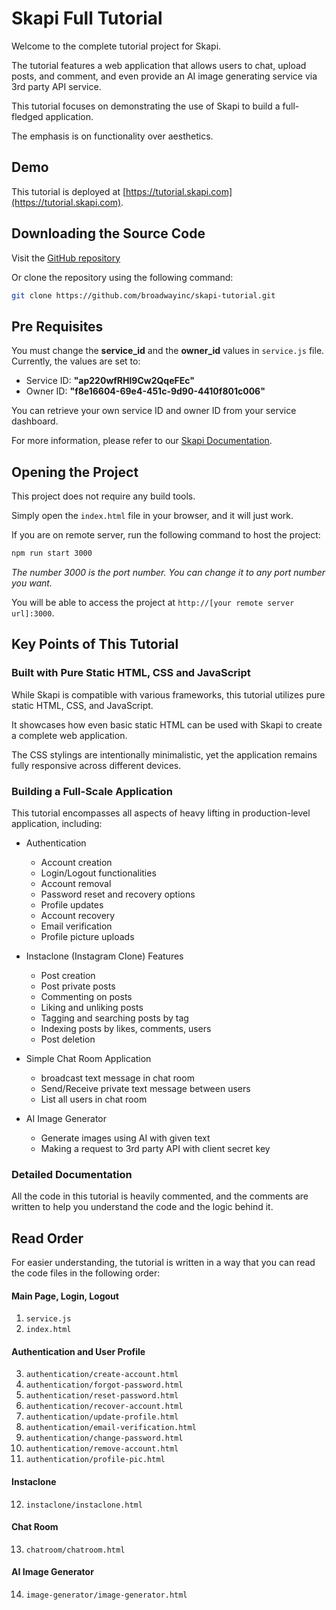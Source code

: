# Skapi Full Tutorial

Welcome to the complete tutorial project for Skapi.

The tutorial features a web application that allows users to chat, upload posts, and comment, and even provide an AI image generating service via 3rd party API service.

This tutorial focuses on demonstrating the use of Skapi to build a full-fledged application.

The emphasis is on functionality over aesthetics.


## Demo

This tutorial is deployed at [https://tutorial.skapi.com](https://tutorial.skapi.com).

## Downloading the Source Code

Visit the [GitHub repository](https://github.com/broadwayinc/skapi-tutorial.git)

Or clone the repository using the following command:

```bash
git clone https://github.com/broadwayinc/skapi-tutorial.git
```

## Pre Requisites

You must change the **service_id** and the **owner_id** values in `service.js` file.
Currently, the values are set to:
  - Service ID: **"ap220wfRHl9Cw2QqeFEc"**
  - Owner ID: **"f8e16604-69e4-451c-9d90-4410f801c006"**

You can retrieve your own service ID and owner ID from your service dashboard.

For more information, please refer to our [Skapi Documentation](https://docs.skapi.com/introduction/getting-started.html).

## Opening the Project

This project does not require any build tools.

Simply open the `index.html` file in your browser, and it will just work.

If you are on remote server, run the following command to host the project:

```bash
npm run start 3000
```
*The number 3000 is the port number. You can change it to any port number you want.*

You will be able to access the project at `http://[your remote server url]:3000`.

## Key Points of This Tutorial

### Built with Pure Static HTML, CSS and JavaScript

While Skapi is compatible with various frameworks, this tutorial utilizes pure static HTML, CSS, and JavaScript.

It showcases how even basic static HTML can be used with Skapi to create a complete web application.

The CSS stylings are intentionally minimalistic, yet the application remains fully responsive across different devices.

### Building a Full-Scale Application

This tutorial encompasses all aspects of heavy lifting in production-level application, including:

- Authentication
  - Account creation
  - Login/Logout functionalities
  - Account removal
  - Password reset and recovery options
  - Profile updates
  - Account recovery
  - Email verification
  - Profile picture uploads

- Instaclone (Instagram Clone) Features
  - Post creation
  - Post private posts
  - Commenting on posts
  - Liking and unliking posts
  - Tagging and searching posts by tag
  - Indexing posts by likes, comments, users
  - Post deletion

- Simple Chat Room Application
  - broadcast text message in chat room
  - Send/Receive private text message between users
  - List all users in chat room

- AI Image Generator
  - Generate images using AI with given text
  - Making a request to 3rd party API with client secret key
  
### Detailed Documentation

All the code in this tutorial is heavily commented, and the comments are written to help you understand the code and the logic behind it.

## Read Order

For easier understanding, the tutorial is written in a way that you can read the code files in the following order:

#### Main Page, Login, Logout

1. `service.js`
2. `index.html`

#### Authentication and User Profile

3. `authentication/create-account.html`
4. `authentication/forgot-password.html`
5. `authentication/reset-password.html`
6. `authentication/recover-account.html`
7. `authentication/update-profile.html`
8. `authentication/email-verification.html`
9.  `authentication/change-password.html`
10. `authentication/remove-account.html`
11. `authentication/profile-pic.html`

#### Instaclone

12. `instaclone/instaclone.html`

#### Chat Room

13. `chatroom/chatroom.html`

#### AI Image Generator

14.  `image-generator/image-generator.html`